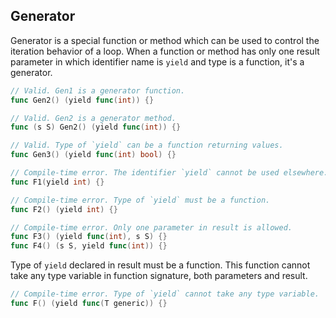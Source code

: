 ## Generator ##

Generator is a special function or method which can be used to control the iteration behavior of a loop. When a function or method has only one result parameter in which identifier name is `yield` and type is a function, it's a generator.

```go
// Valid. Gen1 is a generator function.
func Gen2() (yield func(int)) {}

// Valid. Gen2 is a generator method.
func (s S) Gen2() (yield func(int)) {}

// Valid. Type of `yield` can be a function returning values.
func Gen3() (yield func(int) bool) {}

// Compile-time error. The identifier `yield` cannot be used elsewhere.
func F1(yield int) {}

// Compile-time error. Type of `yield` must be a function.
func F2() (yield int) {}

// Compile-time error. Only one parameter in result is allowed.
func F3() (yield func(int), s S) {}
func F4() (s S, yield func(int)) {}
```

Type of `yield` declared in result must be a function. This function cannot take any type variable in function signature, both parameters and result.

```go
// Compile-time error. Type of `yield` cannot take any type variable.
func F() (yield func(T generic)) {}
```

